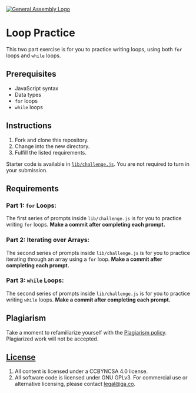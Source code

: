 [![General Assembly Logo](https://camo.githubusercontent.com/1a91b05b8f4d44b5bbfb83abac2b0996d8e26c92/687474703a2f2f692e696d6775722e636f6d2f6b6538555354712e706e67)](https://generalassemb.ly/education/web-development-immersive)

# Loop Practice

This two part exercise is for you to practice writing loops, using both `for`
loops and `while` loops.

## Prerequisites

* JavaScript syntax
* Data types
* `for` loops
* `while` loops

## Instructions

1. Fork and clone this repository.
1. Change into the new directory.
1. Fulfill the listed requirements.

Starter code is available in [`lib/challenge.js`](lib/challenge.js). You are not
required to turn in your submission.

## Requirements

### Part 1: `for` Loops:

The first series of prompts inside `lib/challenge.js` is for you to practice
writing `for` loops. **Make a commit after completing each prompt.**

### Part 2: Iterating over Arrays:

The second series of prompts inside `lib/challenge.js` is for you to practice
iterating through an array using a `for` loop. **Make a commit after completing
each prompt.**

### Part 3: `while` Loops:

The second series of prompts inside `lib/challenge.js` is for you to practice
writing `while` loops. **Make a commit after completing each prompt.**

## Plagiarism

Take a moment to refamiliarize yourself with the [Plagiarism policy](https://git.generalassemb.ly/DC-WDI/Administrative/blob/master/plagiarism.md). Plagiarized work will not be accepted.

## [License](LICENSE)

1.  All content is licensed under a CC­BY­NC­SA 4.0 license.
1.  All software code is licensed under GNU GPLv3. For commercial use or
    alternative licensing, please contact legal@ga.co.
